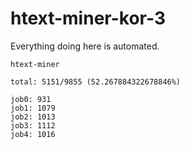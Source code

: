 # htext-miner-kor-3

Everything doing here is automated.

```
htext-miner

total: 5151/9855 (52.267884322678846%)

job0: 931
job1: 1079
job2: 1013
job3: 1112
job4: 1016
```